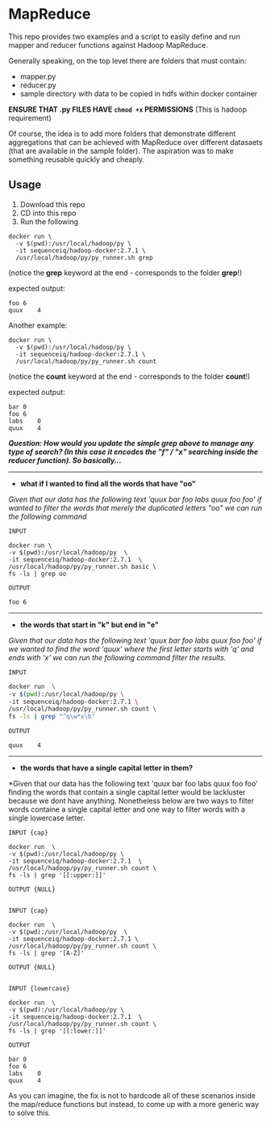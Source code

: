 # MapReduce

This repo provides two examples and a script to easily define and run mapper and reducer functions against Hadoop MapReduce.

Generally speaking, on the top level there are folders that must contain:

* mapper.py
* reducer.py
* sample directory with data to be copied in hdfs within docker container

__ENSURE THAT .py FILES HAVE `chmod +x` PERMISSIONS__
(This is hadoop requirement)

Of course, the idea is to add more folders that demonstrate different aggregations that can be achieved with MapReduce over different datasaets (that are available in the sample folder). The aspiration was to make something reusable quickly and cheaply.

## Usage

1. Download this repo
2. CD into this repo
3. Run the following

```
docker run \
  -v $(pwd):/usr/local/hadoop/py \
  -it sequenceiq/hadoop-docker:2.7.1 \
  /usr/local/hadoop/py/py_runner.sh grep
```
(notice the **grep** keyword at the end - corresponds to the folder **grep**!)

expected output:

```
foo	6
quux	4
```


Another example:

```
docker run \
  -v $(pwd):/usr/local/hadoop/py \
  -it sequenceiq/hadoop-docker:2.7.1 \
  /usr/local/hadoop/py/py_runner.sh count
```
(notice the **count** keyword at the end  - corresponds to the folder **count**!)

expected output:

```
bar	0
foo	6
labs	0
quux	4
```






***Question: How would you update the simple grep above to manage __any__ type of search? (In this case it encodes the "f" / "x" searching inside the reducer function). So basically...*** 


***************
- **what if I wanted to find all the words that have "oo"** 


*Given that our data has the following text 'quux bar foo labs quux foo foo' if wanted to filter the words that merely the duplicated letters "oo" we can run the following command*

`INPUT`
```
docker run \
-v $(pwd):/usr/local/hadoop/py  \
-it sequenceiq/hadoop-docker:2.7.1  \
/usr/local/hadoop/py/py_runner.sh basic \
fs -ls | grep oo 
```
`OUTPUT`
```
foo	6
```
********************

- **the words that start in "k" but end in "e"** 

*Given that our data has the following text 'quux bar foo labs quux foo foo' if we wanted to find the word 'quux' where the first letter starts with 'q' and ends with 'x' we can run the following command filter the results.* 

`INPUT`
```bash
docker run  \
-v $(pwd):/usr/local/hadoop/py \
-it sequenceiq/hadoop-docker:2.7.1 \
/usr/local/hadoop/py/py_runner.sh count \
fs -ls | grep "^q\w*x\b"
```
`OUTPUT` 
~~~
quux	4
~~~

************

- **the words that have a single capital letter in them?** 

*Given that our data has the following text 'quux bar foo labs quux foo foo' finding the words that contain a single capital letter would be lackluster because we dont have anything. Nonetheless below are two ways to filter words containe a single capital letter and one way to filter words with a single lowercase letter. 

`INPUT {cap}`
```
docker run  \
-v $(pwd):/usr/local/hadoop/py \
-it sequenceiq/hadoop-docker:2.7.1  \
/usr/local/hadoop/py/py_runner.sh count \
fs -ls | grep '[[:upper:]]'
```
`OUTPUT {NULL}` 
~~~

~~~


`INPUT {cap}`
```
docker run  \
-v $(pwd):/usr/local/hadoop/py  \
-it sequenceiq/hadoop-docker:2.7.1 \
/usr/local/hadoop/py/py_runner.sh count \
fs -ls | grep '[A-Z]'
```
`OUTPUT {NULL}` 
~~~

~~~

`INPUT {lowercase}`
```
docker run  \
-v $(pwd):/usr/local/hadoop/py \
-it sequenceiq/hadoop-docker:2.7.1  \
/usr/local/hadoop/py/py_runner.sh count \
fs -ls | grep '[[:lower:]]'
```
`OUTPUT` 
~~~
bar	0
foo	6
labs	0
quux	4
~~~

As you can imagine, the fix is not to hardcode all of these scenarios inside the map/reduce functions but instead, to come up with a more generic way to solve this.




























